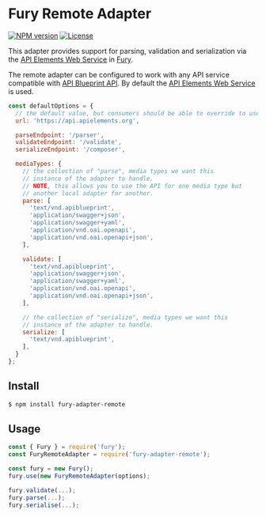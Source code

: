 # Fury Remote Adapter

[![NPM version](https://img.shields.io/npm/v/fury-adapter-remote.svg)](https://www.npmjs.org/package/fury-adapter-remote)
[![License](https://img.shields.io/npm/l/fury-adapter-remote.svg)](https://www.npmjs.org/package/fury-adapter-remote)

This adapter provides support for parsing, validation and serialization via the [API Elements Web Service](https://api.apielements.org/) in [Fury](https://github.com/apiaryio/api-elements.js/tree/master/packages/fury).

The remote adapter can be configured to work with any API service compatible with [API Blueprint API](https://apiblueprintapi.docs.apiary.io).
By default the [API Elements Web Service](http://api.apielements.org/) is used.

```js
const defaultOptions = {
  // the default value, but consumers should be able to override to use their own deployment
  url: 'https://api.apielements.org',

  parseEndpoint: '/parser',
  validateEndpoint: '/validate',
  serializeEndpoint: '/composer',

  mediaTypes: {
    // the collection of "parse", media types we want this
    // instance of the adapter to handle.
    // NOTE, this allows you to use the API for one media type but
    // another local adapter for another.
    parse: [
      'text/vnd.apiblueprint',
      'application/swagger+json',
      'application/swagger+yaml',
      'application/vnd.oai.openapi',
      'application/vnd.oai.openapi+json',
    ],

    validate: [
      'text/vnd.apiblueprint',
      'application/swagger+json',
      'application/swagger+yaml',
      'application/vnd.oai.openapi',
      'application/vnd.oai.openapi+json',
    ],

    // the collection of "serialize", media types we want this
    // instance of the adapter to handle.
    serialize: [
      'text/vnd.apiblueprint',
    ],
  }
};
```

## Install

```sh
$ npm install fury-adapter-remote
```

## Usage

```js
const { Fury } = require('fury');
const FuryRemoteAdapter = require('fury-adapter-remote');

const fury = new Fury();
fury.use(new FuryRemoteAdapter(options);

fury.validate(...);
fury.parse(...);
fury.serialise(...);
```
